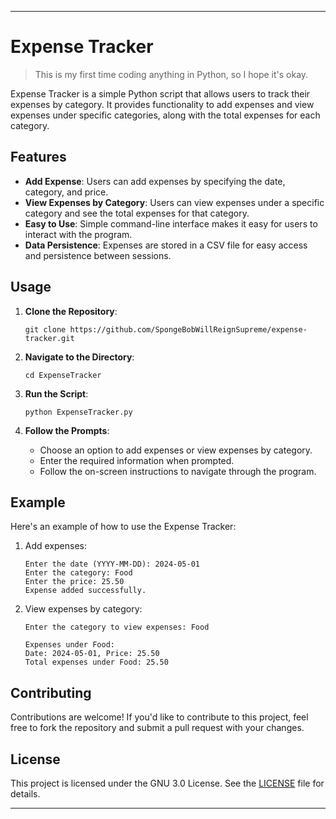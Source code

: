 ---

# Expense Tracker

> This is my first time coding anything in Python, so I hope it's okay.

Expense Tracker is a simple Python script that allows users to track their expenses by category. It provides functionality to add expenses and view expenses under specific categories, along with the total expenses for each category.

## Features

- **Add Expense**: Users can add expenses by specifying the date, category, and price.
- **View Expenses by Category**: Users can view expenses under a specific category and see the total expenses for that category.
- **Easy to Use**: Simple command-line interface makes it easy for users to interact with the program.
- **Data Persistence**: Expenses are stored in a CSV file for easy access and persistence between sessions.

## Usage

1. **Clone the Repository**: 
   ```
   git clone https://github.com/SpongeBobWillReignSupreme/expense-tracker.git
   ```

2. **Navigate to the Directory**:
   ```
   cd ExpenseTracker
   ```

3. **Run the Script**:
   ```
   python ExpenseTracker.py
   ```

4. **Follow the Prompts**:
   - Choose an option to add expenses or view expenses by category.
   - Enter the required information when prompted.
   - Follow the on-screen instructions to navigate through the program.

## Example

Here's an example of how to use the Expense Tracker:

1. Add expenses:
   ```
   Enter the date (YYYY-MM-DD): 2024-05-01
   Enter the category: Food
   Enter the price: 25.50
   Expense added successfully.
   ```

2. View expenses by category:
   ```
   Enter the category to view expenses: Food

   Expenses under Food:
   Date: 2024-05-01, Price: 25.50
   Total expenses under Food: 25.50
   ```

## Contributing

Contributions are welcome! If you'd like to contribute to this project, feel free to fork the repository and submit a pull request with your changes.

## License

This project is licensed under the GNU 3.0 License. See the [LICENSE](LICENSE) file for details.

---